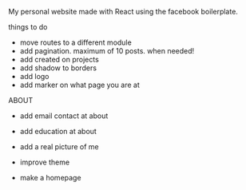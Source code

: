 My personal website made with React using the facebook boilerplate.

things to do
  - move routes to a different module
  - add pagination. maximum of 10 posts. when needed!
  - add created on projects
  - add shadow to borders
  - add logo
  - add marker on what page you are at

  ABOUT
  - add email contact at about
  - add education at about
  - add a real picture of me

  

  - improve theme
  - make a homepage
